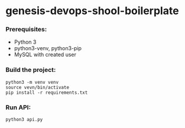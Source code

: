 # genesis-devops-shool-boilerplate

### Prerequisites:
- Python 3
- python3-venv, python3-pip
- MySQL with created user

### Build the project:
```
python3 -m venv venv
source vevn/bin/activate
pip install -r requirements.txt
```

### Run API:

```
python3 api.py
```